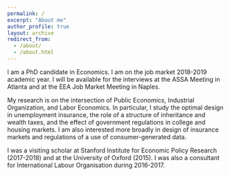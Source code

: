 ```yaml
---
permalink: /
excerpt: "About me"
author_profile: true
layout: archive
redirect_from:
  - /about/
  - /about.html
---
```


I am a PhD candidate in Economics. I am on the job market 2018-2019 academic year. I will be available for the interviews at the ASSA Meeting in Atlanta and at the EEA Job Market Meeting in Naples. 

My research is on the intersection of Public Economics, Industrial Organization, and Labor Economics. In particular, I study the optimal design in unemployment insurance, the role of a structure of inheritance and wealth taxes, and the effect of government regulations in college and housing markets. I am also interested more broadly in design of insurance markets and regulations of a use of consumer-generated data.

I was a visiting scholar at Stanford Institute for Economic Policy Research (2017-2018) and at the University of Oxford (2015). I was also a consultant for International Labour Organisation during 2016-2017.
